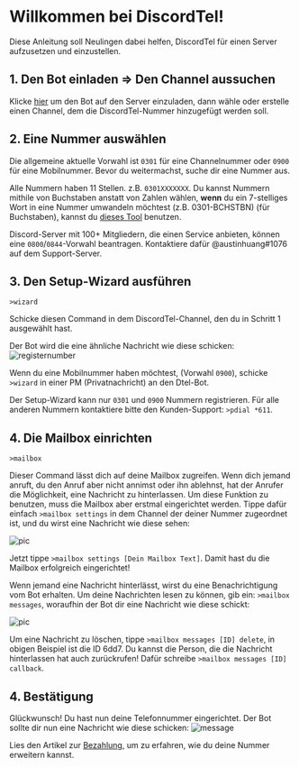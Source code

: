 # Willkommen bei DiscordTel!
Diese Anleitung soll Neulingen dabei helfen, DiscordTel für einen Server aufzusetzen und einzustellen.

## 1. Den Bot einladen => Den Channel aussuchen
Klicke [hier](https://discordapp.com/oauth2/authorize?client_id=224662505157427200&scope=bot&permissions=84997) um den Bot auf den Server einzuladen, dann wähle oder erstelle einen Channel, dem die DiscordTel-Nummer hinzugefügt werden soll.

## 2. Eine Nummer auswählen
Die allgemeine aktuelle Vorwahl ist `0301` für eine Channelnummer oder `0900` für eine Mobilnummer. Bevor du weitermachst, suche dir eine Nummer aus.

Alle Nummern haben 11 Stellen. z.B. `0301XXXXXXX`. Du kannst Nummern mithile von Buchstaben anstatt von Zahlen wählen, **wenn** du ein 7-stelliges Wort in eine Nummer umwandeln möchtest (z.B. 0301-BCHSTBN) (für Buchstaben), kannst du [dieses Tool](http://word2number.com) benutzen.

Discord-Server mit 100+ Mitgliedern, die einen Service anbieten, können eine `0800`/`0844`-Vorwahl beantragen. Kontaktiere dafür @austinhuang#1076 auf dem Support-Server.

## 3. Den Setup-Wizard ausführen
`>wizard`

Schicke diesen Command in dem DiscordTel-Channel, den du in Schritt 1 ausgewählt hast.

Der Bot wird die eine ähnliche Nachricht wie diese schicken: 
![registernumber](http://i.imgur.com/zMKAkPr.png)

Wenn du eine Mobilnummer haben möchtest, (Vorwahl `0900`), schicke `>wizard` in einer PM (Privatnachricht) an den Dtel-Bot.

Der Setup-Wizard kann nur `0301` und `0900` Nummern registrieren. Für alle anderen Nummern kontaktiere bitte den Kunden-Support: `>pdial *611`.

## 4. Die Mailbox einrichten
`>mailbox`

Dieser Command lässt dich auf deine Mailbox zugreifen. Wenn dich jemand anruft, du den Anruf aber nicht annimst oder ihn ablehnst, hat der Anrufer die Möglichkeit, eine Nachricht zu hinterlassen. Um diese Funktion zu benutzen, muss die Mailbox aber erstmal eingerichtet werden. Tippe dafür einfach `>mailbox settings` in dem Channel der deiner Nummer zugeordnet ist, und du wirst eine Nachricht wie diese sehen:

![pic](http://i.imgur.com/mv3h3nX.png)

Jetzt tippe `>mailbox settings [Dein Mailbox Text]`. Damit hast du die Mailbox erfolgreich eingerichtet!

Wenn jemand eine Nachricht hinterlässt, wirst du eine Benachrichtigung vom Bot erhalten. Um deine Nachrichten lesen zu können, gib ein: `>mailbox messages`, woraufhin der Bot dir eine Nachricht wie diese schickt:

![pic](http://i.imgur.com/nba617d.png)

Um eine Nachricht zu löschen, tippe `>mailbox messages [ID] delete`, in obigen Beispiel ist die ID 6dd7.
Du kannst die Person, die die Nachricht hinterlassen hat auch zurückrufen! Dafür schreibe `>mailbox messages [ID] callback`.

## 4. Bestätigung
Glückwunsch! Du hast nun deine Telefonnummer eingerichtet.
Der Bot sollte dir nun eine Nachricht wie diese schicken:
![message](http://i.imgur.com/vuOzp4d.png)

Lies den Artikel zur [Bezahlung](http://discordtel.readthedocs.io/en/latest/Payment/), um zu erfahren, wie du deine Nummer erweitern kannst.
